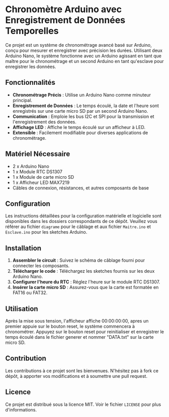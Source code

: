 # Chronomètre Arduino avec Enregistrement de Données Temporelles

Ce projet est un système de chronométrage avancé basé sur Arduino, conçu pour mesurer et enregistrer avec précision les durées. Utilisant deux Arduino Nano, le système fonctionne avec un Arduino agissant en tant que maître pour le chronométrage et un second Arduino en tant qu'esclave pour enregistrer les données.

## Fonctionnalités

- **Chronométrage Précis** : Utilise un Arduino Nano comme minuteur principal.
- **Enregistrement de Données** : Le temps écoulé, la date et l'heure sont enregistrés sur une carte micro SD par un second Arduino Nano.
- **Communication** : Emploie les bus I2C et SPI pour la transmission et l'enregistrement des données.
- **Affichage LED** : Affiche le temps écoulé sur un afficheur à LED.
- **Extensible** : Facilement modifiable pour diverses applications de chronométrage.

## Matériel Nécessaire

- 2 x Arduino Nano
- 1 x Module RTC DS1307
- 1 x Module de carte micro SD
- 1 x Afficheur LED MAX7219
- Câbles de connexion, résistances, et autres composants de base

## Configuration

Les instructions détaillées pour la configuration matérielle et logicielle sont disponibles dans les dossiers correspondants de ce dépôt. Veuillez vous référer au fichier `diagrame` pour le câblage et aux fichier `Maitre.ino` et `Esclave.ino` pour les sketches Arduino.

## Installation

1. **Assembler le circuit** : Suivez le schéma de câblage fourni pour connecter les composants.
2. **Télécharger le code** : Téléchargez les sketches fournis sur les deux Arduino Nano.
3. **Configurer l'heure du RTC** : Réglez l'heure sur le module RTC DS1307.
4. **Insérer la carte micro SD** : Assurez-vous que la carte est formatée en FAT16 ou FAT32.

## Utilisation

Après la mise sous tension, l'afficheur affiche 00:00:00:00, apres un premier appuie sur le bouton reset, le système commencera à chronométrer. Appuyez sur le bouton reset pour reinitialiser et enregistrer le temps écoulé dans le fichier generer et nommer "DATA.txt" sur la carte micro SD.

## Contribution

Les contributions à ce projet sont les bienvenues. N'hésitez pas à fork ce dépôt, à apporter vos modifications et à soumettre une pull request.

## Licence

Ce projet est distribué sous la licence MIT. Voir le fichier `LICENSE` pour plus d'informations.
